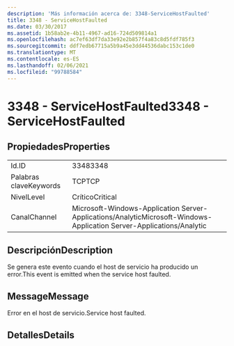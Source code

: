 ```yaml
---
description: 'Más información acerca de: 3348-ServiceHostFaulted'
title: 3348 - ServiceHostFaulted
ms.date: 03/30/2017
ms.assetid: 1b58ab2e-4b11-4967-ad16-724d509814a1
ms.openlocfilehash: ac7ef63df7da33e92e2b857f4a83c8d5fdf785f3
ms.sourcegitcommit: ddf7edb67715a5b9a45e3dd44536dabc153c1de0
ms.translationtype: MT
ms.contentlocale: es-ES
ms.lasthandoff: 02/06/2021
ms.locfileid: "99788584"
---
```

# <a name="3348---servicehostfaulted"></a><span data-ttu-id="638de-103">3348 - ServiceHostFaulted</span><span class="sxs-lookup"><span data-stu-id="638de-103">3348 - ServiceHostFaulted</span></span>

## <a name="properties"></a><span data-ttu-id="638de-104">Propiedades</span><span class="sxs-lookup"><span data-stu-id="638de-104">Properties</span></span>  
  
|||  
|-|-|  
|<span data-ttu-id="638de-105">Id.</span><span class="sxs-lookup"><span data-stu-id="638de-105">ID</span></span>|<span data-ttu-id="638de-106">3348</span><span class="sxs-lookup"><span data-stu-id="638de-106">3348</span></span>|  
|<span data-ttu-id="638de-107">Palabras clave</span><span class="sxs-lookup"><span data-stu-id="638de-107">Keywords</span></span>|<span data-ttu-id="638de-108">TCP</span><span class="sxs-lookup"><span data-stu-id="638de-108">TCP</span></span>|  
|<span data-ttu-id="638de-109">Nivel</span><span class="sxs-lookup"><span data-stu-id="638de-109">Level</span></span>|<span data-ttu-id="638de-110">Crítico</span><span class="sxs-lookup"><span data-stu-id="638de-110">Critical</span></span>|  
|<span data-ttu-id="638de-111">Canal</span><span class="sxs-lookup"><span data-stu-id="638de-111">Channel</span></span>|<span data-ttu-id="638de-112">Microsoft-Windows-Application Server-Applications/Analytic</span><span class="sxs-lookup"><span data-stu-id="638de-112">Microsoft-Windows-Application Server-Applications/Analytic</span></span>|  
  
## <a name="description"></a><span data-ttu-id="638de-113">Descripción</span><span class="sxs-lookup"><span data-stu-id="638de-113">Description</span></span>  

 <span data-ttu-id="638de-114">Se genera este evento cuando el host de servicio ha producido un error.</span><span class="sxs-lookup"><span data-stu-id="638de-114">This event is emitted when the service host faulted.</span></span>  
  
## <a name="message"></a><span data-ttu-id="638de-115">Message</span><span class="sxs-lookup"><span data-stu-id="638de-115">Message</span></span>  

 <span data-ttu-id="638de-116">Error en el host de servicio.</span><span class="sxs-lookup"><span data-stu-id="638de-116">Service host faulted.</span></span>  
  
## <a name="details"></a><span data-ttu-id="638de-117">Detalles</span><span class="sxs-lookup"><span data-stu-id="638de-117">Details</span></span>
